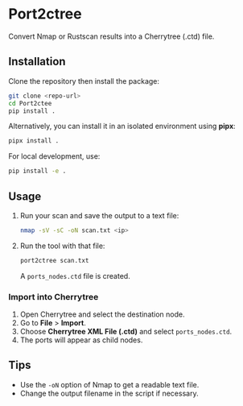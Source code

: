 # Port2ctree

Convert Nmap or Rustscan results into a Cherrytree (.ctd) file.

## Installation

Clone the repository then install the package:

```bash
git clone <repo-url>
cd Port2ctee
pip install .
```

Alternatively, you can install it in an isolated environment
using **pipx**:

```bash
pipx install .
```

For local development, use:

```bash
pip install -e .
```

## Usage

1. Run your scan and save the output to a text file:
   ```bash
   nmap -sV -sC -oN scan.txt <ip>
   ```
2. Run the tool with that file:
   ```bash
   port2ctree scan.txt
   ```
    A `ports_nodes.ctd` file is created.

### Import into Cherrytree

1. Open Cherrytree and select the destination node.
2. Go to **File** > **Import**.
3. Choose **Cherrytree XML File (.ctd)** and select `ports_nodes.ctd`.
4. The ports will appear as child nodes.

## Tips

- Use the `-oN` option of Nmap to get a readable text file.
- Change the output filename in the script if necessary.
